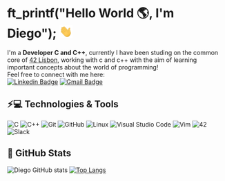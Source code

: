 
<h1>ft_printf("Hello World 🌎, I'm Diego"); <img  src="https://raw.githubusercontent.com/ABSphreak/ABSphreak/master/gifs/Hi.gif" width="30px"></h1>

I'm a **Developer C and C++**, currently I have been studing on the common core of [42 Lisbon](https://www.42lisboa.com/), working with c and c++ with the aim of learning important concepts about the world of programming!<br>
Feel free to connect with me here:<br>
[![Linkedin Badge](https://img.shields.io/badge/-diegosou4-blue?style=flat-square&logo=Linkedin&logoColor=white&link=https://www.linkedin.com/in/diego-moreira-sardinha-de-souza-3031a2a8/)](https://www.linkedin.com/in/diego-moreira-sardinha-de-souza-3031a2a8/)
[![Gmail Badge](https://img.shields.io/badge/-diegoaguia31@gmail.com-c14438?style=flat-square&logo=Gmail&logoColor=white&link=mailto:diegoaguia31@gmail.com)](mailto:diegoaguia31@gmail.com)<br>


## ⚡💻 Technologies & Tools
![C](https://img.shields.io/badge/c-%2300599C.svg?style=for-the-badge&logo=c&logoColor=white)
![C++](https://img.shields.io/badge/c++-%2300599C.svg?style=for-the-badge&logo=c%2B%2B&logoColor=white)
![Git](https://img.shields.io/badge/git-%23F05033.svg?style=for-the-badge&logo=git&logoColor=white)
![GitHub](https://img.shields.io/badge/github-%23121011.svg?style=for-the-badge&logo=github&logoColor=white)
![Linux](https://img.shields.io/badge/Linux-FCC624?style=for-the-badge&logo=linux&logoColor=black)
![Visual Studio Code](https://img.shields.io/badge/Visual%20Studio%20Code-0078d7.svg?style=for-the-badge&logo=visual-studio-code&logoColor=white)
![Vim](https://img.shields.io/badge/VIM-%2311AB00.svg?style=for-the-badge&logo=vim&logoColor=white)
![42](https://img.shields.io/badge/-42-black?style=for-the-badge&logo=42&logoColor=white)
![Slack](https://img.shields.io/badge/Slack-4A154B?style=for-the-badge&logo=slack&logoColor=white)


## 🚀 GitHub Stats

![Diego GitHub stats](https://github-readme-stats.vercel.app/api?username=diegosou4&show_icons=true&theme=radical)
[![Top Langs](https://github-readme-stats.vercel.app/api/top-langs/?username=diegosou4&layout=donut&theme=radical)](https://github.com/diegosou4/github-readme-stats)
